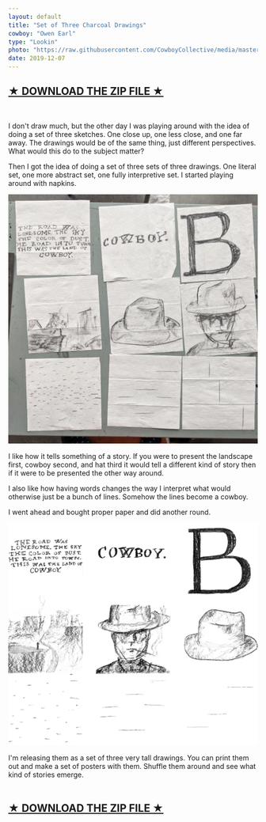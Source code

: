 ```yaml
---
layout: default
title: "Set of Three Charcoal Drawings"
cowboy: "Owen Earl"
type: "Lookin"
photo: "https://raw.githubusercontent.com/CowboyCollective/media/master/drawings.png"
date: 2019-12-07
---
```

<h2><b><a href="https://github.com/CowboyCollective/media/raw/master/Charcoal%20Cowboy%20Drawings.zip">&#9733; DOWNLOAD THE ZIP FILE &#9733;</a></b></h2><br>

I don't draw much, but the other day I was playing around with the idea of doing a set of three sketches. One close up, one less close, and one far away. The drawings would be of the same thing, just different perspectives. What would this do to the subject matter?

Then I got the idea of doing a set of three sets of three drawings. One literal set, one more abstract set, one fully interpretive set. I started playing around with napkins.

![Rough Sketches](https://raw.githubusercontent.com/CowboyCollective/media/master/IMG_20191207_115028.jpg)


I  like how it tells something of a story. If you were to present the landscape first, cowboy second, and hat third it would tell a different kind of story then if it were to be presented the other way around.

I also like how having words changes the way I interpret what would otherwise just be a bunch of lines. Somehow the lines become a cowboy.

I went ahead and bought proper paper and did another round.

<a href="https://raw.githubusercontent.com/CowboyCollective/media/master/drawingspreview.png">![Finished Sketches](https://raw.githubusercontent.com/CowboyCollective/media/master/drawingspreview.png)</a>

I'm releasing them as a set of three very tall drawings. You can print them out and make a set of posters with them. Shuffle them around and see what kind of stories emerge.<br><br>

<h2><b><a href="https://github.com/CowboyCollective/media/raw/master/Charcoal%20Cowboy%20Drawings.zip">&#9733; DOWNLOAD THE ZIP FILE &#9733;</a></b></h2>
